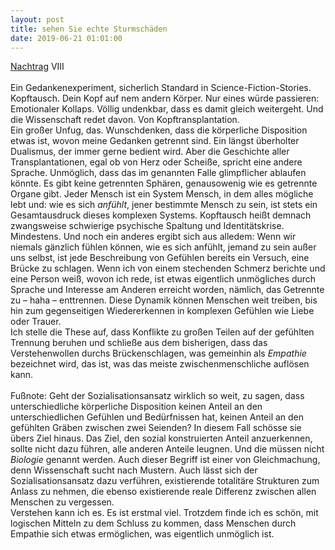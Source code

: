 ```yaml
---
layout: post
title: sehen Sie echte Sturmschäden
date: 2019-06-21 01:01:00
---
```


[Nachtrag](https://grillmoebel.github.io/2019/01/13/eightysixth-post/) VIII
<br><br>
Ein Gedankenexperiment, sicherlich Standard in Science-Fiction-Stories. Kopftausch. Dein Kopf auf nem andern Körper. Nur eines würde passieren: Emotionaler Kollaps. Völlig undenkbar, dass es damit gleich weitergeht. Und die Wissenschaft redet davon. Von Kopftransplantation. <br>Ein großer Unfug, das. Wunschdenken, dass die körperliche Disposition etwas ist, wovon meine Gedanken getrennt sind. Ein längst überholter Dualismus, der immer gerne bedient wird. Aber die Geschichte aller Transplantationen, egal ob von Herz oder Scheiße, spricht eine andere Sprache. Unmöglich, dass das im genannten Falle glimpflicher ablaufen könnte. Es gibt keine getrennten Sphären, genausowenig wie es getrennte Organe gibt. Jeder Mensch ist ein System Mensch, in dem alles mögliche lebt und: wie es sich *anfühlt*, jener bestimmte Mensch zu sein, ist stets ein Gesamtausdruck dieses komplexen Systems. Kopftausch heißt demnach zwangsweise schwierige psychische Spaltung und Identitätskrise. Mindestens. Und noch ein anderes ergibt sich aus alledem: Wenn wir niemals gänzlich fühlen können, wie es sich anfühlt, jemand zu sein außer uns selbst, ist jede Beschreibung von Gefühlen bereits ein Versuch, eine Brücke zu schlagen. Wenn ich von einem stechenden Schmerz berichte und eine Person weiß, wovon ich rede, ist etwas eigentlich unmögliches durch Sprache und Interesse am Anderen erreicht worden, nämlich, das Getrennte zu – haha – enttrennen. Diese Dynamik können Menschen weit treiben, bis hin zum gegenseitigen Wiedererkennen in komplexen Gefühlen wie Liebe oder Trauer.<br>
Ich stelle die These auf, dass Konflikte zu großen Teilen auf der gefühlten Trennung beruhen und schließe aus dem bisherigen, dass das Verstehenwollen durchs Brückenschlagen, was gemeinhin als *Empathie* bezeichnet wird, das ist, was das meiste zwischenmenschliche auflösen kann.<br>
<br>
Fußnote: Geht der Sozialisationsansatz wirklich so weit, zu sagen, dass unterschiedliche körperliche Disposition keinen Anteil an den unterschiedlichen Gefühlen und Bedürfnissen hat, keinen Anteil an den gefühlten Gräben zwischen zwei Seienden? In diesem Fall schösse sie übers Ziel hinaus. Das Ziel, den sozial konstruierten Anteil anzuerkennen, sollte nicht dazu führen, alle anderen Anteile leugnen. Und die müssen nicht *Biologie* genannt werden. Auch dieser Begriff ist einer von Gleichmachung, denn Wissenschaft sucht nach Mustern. Auch lässt sich der Sozialisationsansatz dazu verführen, existierende totalitäre Strukturen zum Anlass zu nehmen, die ebenso existierende reale Differenz zwischen allen Menschen zu vergessen.<br> Verstehen kann ich es. Es ist erstmal viel. Trotzdem finde ich es schön, mit logischen Mitteln zu dem Schluss zu kommen, dass Menschen durch Empathie sich etwas ermöglichen, was eigentlich unmöglich ist.

